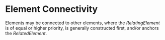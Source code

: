 Element Connectivity
====================

Elements may be connected to other elements, where the _RelatingElement_ is of equal or higher priority, is generally constructed first, and/or anchors the _RelatedElement_.



